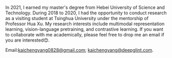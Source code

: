 In 2021, I earned my master's degree from Hebei University of Science and Technology. During 2018 to 2020, I had the opportunity to conduct research as a visiting student at Tsinghua University under the mentorship of Professor Hua Xu. My research interests include multimodal representation learning, vision-language pretraining, and contrastive learning. If you want to collaborate with me academically, please feel free to drop me an email if you are interested😊.

Email:kaichengyang0828@gmail.com; kaichengyang@deepglint.com.
